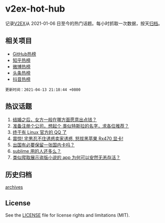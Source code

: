 # v2ex-hot-hub

 记录[V2EX](https://www.v2ex.com/)从 2021-01-06 日至今的热门话题。每小时抓取一次数据，按天[归档](archives)。
 
 ## 相关项目

- [GitHub热榜](https://github.com/snaildev/github-hot-hub)
- [知乎热榜](https://github.com/snaildev/zhihu-hot-hub)
- [微博热榜](https://github.com/snaildev/weibo-hot-hub)
- [头条热榜](https://github.com/snaildev/toutiao-hot-hub)
- [抖音热榜](https://github.com/snaildev/douyin-hot-hub)


 `更新时间：2021-04-13 21:18:44 +0800`

## 热议话题

1. [结婚之后，女方一般在哪方面愿意出点钱？](https://www.v2ex.com/t/770300)
1. [准备注册个公司，想起个 类似特斯拉的名字，求各位推荐？](https://www.v2ex.com/t/770214)
1. [终于有 Linux 官方的 QQ 了](https://www.v2ex.com/t/770249)
1. [震惊! 宅男忍不住诱惑卖家诱惑, 怒拔黑苹果 Rx470 显卡!](https://www.v2ex.com/t/770227)
1. [出国有必要保留一张国内卡吗？](https://www.v2ex.com/t/770241)
1. [sublime 用的人还多么？](https://www.v2ex.com/t/770310)
1. [类似爬取展示盗版小说的 app 为何可以安然无恙存活？](https://www.v2ex.com/t/770278)

## 历史归档

[archives](archives)

## License

See the [LICENSE](LICENSE) file for license rights and limitations (MIT).
